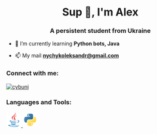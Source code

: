 <h1 align="center">Sup 👋, I'm Alex</h1>
<h3 align="center">A persistent student from Ukraine</h3>

- 🌱 I’m currently learning **Python bots, Java**

- 📫 My mail **nychykoleksandr@gmail.com**

<h3 align="left">Connect with me:</h3>
<p align="left">
<a href="https://discordapp.com/users/392708939185127435/" target="blank"><img align="center" src="https://raw.githubusercontent.com/rahuldkjain/github-profile-readme-generator/master/src/images/icons/Social/discord.svg" alt="cybuni" height="30" width="40" /></a>
</p>

<h3 align="left">Languages and Tools:</h3>
<p align="left"> <a href="https://www.java.com" target="_blank" rel="noreferrer"> <img src="https://raw.githubusercontent.com/devicons/devicon/master/icons/java/java-original.svg" alt="java" width="40" height="40"/> </a> <a href="https://www.python.org" target="_blank" rel="noreferrer"> <img src="https://raw.githubusercontent.com/devicons/devicon/master/icons/python/python-original.svg" alt="python" width="40" height="40"/> </a> </p>

